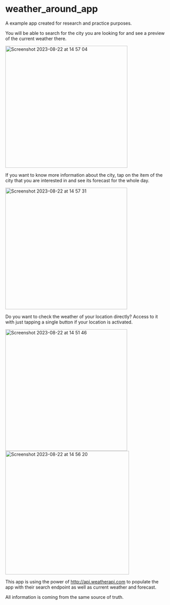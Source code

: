 # weather_around_app

A example app created for research and practice purposes.





You will be able to search for the city you are looking for and see a preview of the current weather there.

<img width="380" alt="Screenshot 2023-08-22 at 14 57 04" src="https://github.com/enriquenisimp/weather_around_app/assets/70170760/6602d3f6-6a54-42b3-8ed3-cc78073c94c5">



If you want to know more information about the city, tap on the item of the city that you are interested in and see its forecast for the whole day.

<img width="379" alt="Screenshot 2023-08-22 at 14 57 31" src="https://github.com/enriquenisimp/weather_around_app/assets/70170760/e57cd9d1-aea1-4546-b71e-e73281c2badd">


Do you want to check the weather of your location directly? Access to it with just tapping a single button if your location is activated.

<img width="379" alt="Screenshot 2023-08-22 at 14 51 46" src="https://github.com/enriquenisimp/weather_around_app/assets/70170760/80d35461-c92b-4d26-965b-6ea3417403de">
<img width="385" alt="Screenshot 2023-08-22 at 14 56 20" src="https://github.com/enriquenisimp/weather_around_app/assets/70170760/017baac3-8d28-40fd-b3ee-0e42e739c852">


This app is using the power of http://api.weatherapi.com to populate the app with their search endpoint as well as current weather and forecast.

All information is coming from the same source of truth.


